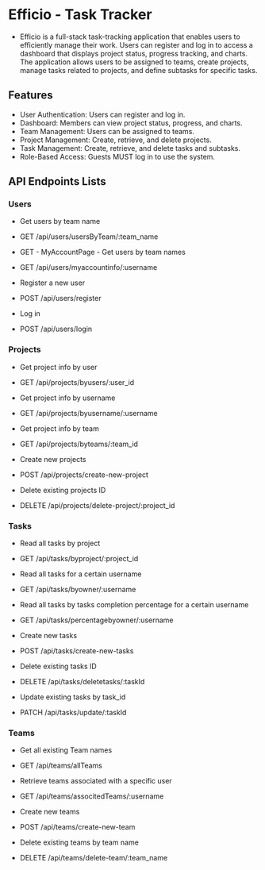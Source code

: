 # Efficio - Task Tracker

- Efficio is a full-stack task-tracking application that enables users to efficiently manage their work. Users can register and log in to access a dashboard that displays project status, progress tracking, and charts. The application allows users to be assigned to teams, create projects, manage tasks related to projects, and define subtasks for specific tasks.

## Features

- User Authentication: Users can register and log in.
- Dashboard: Members can view project status, progress, and charts.
- Team Management: Users can be assigned to teams.
- Project Management: Create, retrieve, and delete projects.
- Task Management: Create, retrieve, and delete tasks and subtasks.
- Role-Based Access: Guests MUST log in to use the system.

## API Endpoints Lists


### Users
- Get users by team name
- GET /api/users/usersByTeam/:team_name

- GET - MyAccountPage - Get users by team names
- GET /api/users/myaccountinfo/:username

- Register a new user
- POST /api/users/register

- Log in
- POST /api/users/login


### Projects

- Get project info by user
- GET /api/projects/byusers/:user_id

- Get project info by username
- GET /api/projects/byusername/:username

- Get project info by team
- GET /api/projects/byteams/:team_id

- Create new projects
- POST /api/projects/create-new-project

- Delete existing projects ID
- DELETE /api/projects/delete-project/:project_id


### Tasks

- Read all tasks by project
- GET /api/tasks/byproject/:project_id

- Read all tasks for a certain username
- GET /api/tasks/byowner/:username

- Read all tasks by tasks completion percentage for a certain username
- GET /api/tasks/percentagebyowner/:username

- Create new tasks
- POST /api/tasks/create-new-tasks

- Delete existing tasks ID
- DELETE /api/tasks/deletetasks/:taskId

- Update existing tasks by task_id
- PATCH /api/tasks/update/:taskId


### Teams

- Get all existing Team names
- GET /api/teams/allTeams

- Retrieve teams associated with a specific user
- GET /api/teams/associtedTeams/:username

- Create new teams
- POST /api/teams/create-new-team

- Delete existing teams by team name
- DELETE /api/teams/delete-team/:team_name
